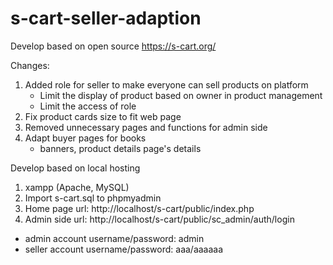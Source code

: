 # s-cart-seller-adaption

Develop based on open source https://s-cart.org/ 

Changes: 
1. Added role for seller to make everyone can sell products on platform
    - Limit the display of product based on owner in product management
    - Limit the access of role
2. Fix product cards size to fit web page
3. Removed unnecessary pages and functions for admin side
4. Adapt buyer pages for books
    - banners, product details page's details
    


Develop based on local hosting
1. xampp (Apache, MySQL)
2. Import s-cart.sql to phpmyadmin
3. Home page url: http://localhost/s-cart/public/index.php
4. Admin side url: http://localhost/s-cart/public/sc_admin/auth/login
 - admin account username/password: admin
 - seller account username/password: aaa/aaaaaa
